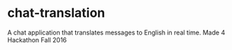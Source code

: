 # chat-translation
A chat application that translates messages to English in real time. Made 4 Hackathon Fall 2016
